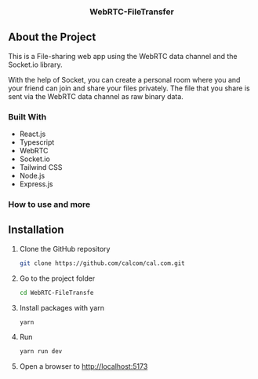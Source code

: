  <h3 align="center">WebRTC-FileTransfer</h3>
 
## About the Project
This is a File-sharing web app using the WebRTC data channel and the Socket.io library.

With the help of Socket, you can create a personal room where you and your friend can join and share your files privately.
The file that you share is sent via the WebRTC data channel as raw binary data.

### Built With
- React.js
- Typescript
- WebRTC
- Socket.io
- Tailwind CSS
- Node.js
- Express.js

### How to use and more 

## Installation

1. Clone the GitHub repository
   ```sh
   git clone https://github.com/calcom/cal.com.git
   ```

2. Go to the project folder

   ```sh
   cd WebRTC-FileTransfe
   ```

3. Install packages with yarn

   ```sh
   yarn
   ```

4. Run
   ```sh
   yarn run dev
   ```

5. Open a browser to [http://localhost:5173](http://localhost:5173)
